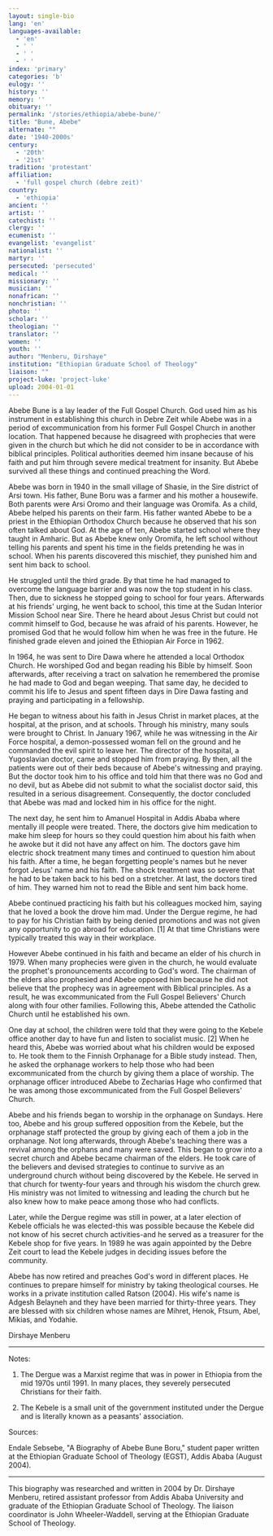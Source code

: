 ```yaml
---
layout: single-bio
lang: 'en'
languages-available:
  - 'en'
  - ' '
  - ' '
  - ' '
index: 'primary'
categories: 'b'
eulogy: ''
history: ''
memory: ''
obituary: ''
permalink: '/stories/ethiopia/abebe-bune/'
title: "Bune, Abebe"
alternate: ""
date: '1940-2000s'
century:
  - '20th'
  - '21st'
tradition: 'protestant'
affiliation:
  - 'full gospel church (debre zeit)'
country:
  - 'ethiopia'
ancient: ''
artist: ''
catechist: ''
clergy: ''
ecumenist: ''
evangelist: 'evangelist'
nationalist: ''
martyr: ''
persecuted: 'persecuted'
medical: ''
missionary: ''
musician: ''
nonafrican: ''
nonchristian: ''
photo: ''
scholar: ''
theologian: ''
translator: ''
women: ''
youth: ''
author: "Menberu, Dirshaye"
institution: "Ethiopian Graduate School of Theology"
liaison: ""
project-luke: 'project-luke'
upload: 2004-01-01
---
```




Abebe Bune is a lay leader of the Full Gospel Church. God used him as his instrument in establishing this church in Debre Zeit while Abebe was in a period of excommunication from his former Full Gospel Church in another location. That happened because he disagreed with prophecies that were given in the church but which he did not consider to be in accordance with biblical principles. Political authorities deemed him insane because of his faith and put him through severe medical treatment for insanity. But Abebe survived all these things and continued preaching the Word.

Abebe was born in 1940 in the small village of Shasie, in the Sire district of Arsi town. His father, Bune Boru was a farmer and his mother a housewife. Both parents were Arsi Oromo and their language was Oromifa. As a child, Abebe helped his parents on their farm. His father wanted Abebe to be a priest in the Ethiopian Orthodox Church because he observed that his son often talked about God. At the age of ten, Abebe started school where they taught in Amharic. But as Abebe knew only Oromifa, he left school without telling his parents and spent his time in the fields pretending he was in school. When his parents discovered this mischief, they punished him and sent him back to school.

He struggled until the third grade. By that time he had managed to overcome the language barrier and was now the top student in his class. Then, due to sickness he stopped going to school for four years. Afterwards at his friends' urging, he went back to school, this time at the Sudan Interior Mission School near Sire. There he heard about Jesus Christ but could not commit himself to God, because he was afraid of his parents. However, he promised God that he would follow him when he was free in the future. He finished grade eleven and joined the Ethiopian Air Force in 1962.

In 1964, he was sent to Dire Dawa where he attended a local Orthodox Church. He worshiped God and began reading his Bible by himself. Soon afterwards, after receiving a tract on salvation he remembered the promise he had made to God and began weeping. That same day, he decided to commit his life to Jesus and spent fifteen days in Dire Dawa fasting and praying and participating in a fellowship.

He began to witness about his faith in Jesus Christ in market places, at the hospital, at the prison, and at schools. Through his ministry, many souls were brought to Christ. In January 1967, while he was witnessing in the Air Force hospital, a demon-possessed woman fell on the ground and he commanded the evil spirit to leave her. The director of the hospital, a Yugoslavian doctor, came and stopped him from praying. By then, all the patients were out of their beds because of Abebe's witnessing and praying. But the doctor took him to his office and told him that there was no God and no devil, but as Abebe did not submit to what the socialist doctor said, this resulted in a serious disagreement. Consequently, the doctor concluded that Abebe was mad and locked him in his office for the night.

The next day, he sent him to Amanuel Hospital in Addis Ababa where mentally ill people were treated. There, the doctors give him medication to make him sleep for hours so they could question him about his faith when he awoke but it did not have any affect on him. The doctors gave him electric shock treatment many times and continued to question him about his faith. After a time, he began forgetting people's names but he never forgot Jesus' name and his faith. The shock treatment was so severe that he had to be taken back to his bed on a stretcher. At last, the doctors tired of him. They warned him not to read the Bible and sent him back home.

Abebe continued practicing his faith but his colleagues mocked him, saying that he loved a book the drove him mad. Under the Dergue regime, he had to pay for his Christian faith by being denied promotions and was not given any opportunity to go abroad for education. [1] At that time Christians were typically treated this way in their workplace.

However Abebe continued in his faith and became an elder of his church in 1979. When many prophecies were given in the church, he would evaluate the prophet's pronouncements according to God's word. The chairman of the elders also prophesied and Abebe opposed him because he did not believe that the prophecy was in agreement with Biblical principles. As a result, he was excommunicated from the Full Gospel Believers' Church along with four other families. Following this, Abebe attended the Catholic Church until he established his own.

One day at school, the children were told that they were going to the Kebele office another day to have fun and listen to socialist music. [2] When he heard this, Abebe was worried about what his children would be exposed to. He took them to the Finnish Orphanage for a Bible study instead. Then, he asked the orphanage workers to help those who had been excommunicated from the church by giving them a place of worship. The orphanage officer introduced Abebe to Zecharias Hage who confirmed that he was among those excommunicated from the Full Gospel Believers' Church.

Abebe and his friends began to worship in the orphanage on Sundays. Here too, Abebe and his group suffered opposition from the Kebele, but the orphanage staff protected the group by giving each of them a job in the orphanage. Not long afterwards, through Abebe's teaching there was a revival among the orphans and many were saved. This began to grow into a secret church and Abebe became chairman of the elders. He took care of the believers and devised strategies to continue to survive as an underground church without being discovered by the Kebele. He served in that church for twenty-four years and through his wisdom the church grew. His ministry was not limited to witnessing and leading the church but he also knew how to make peace among those who had conflicts.

Later, while the Dergue regime was still in power, at a later election of Kebele officials he was elected-this was possible because the Kebele did not know of his secret church activities-and he served as a treasurer for the Kebele shop for five years.  In 1989 he was again appointed by the Debre Zeit court to lead the Kebele judges in deciding issues before the community.

Abebe has now retired and preaches God's word in different places. He continues to prepare himself for ministry by taking theological courses. He works in a private institution called Ratson (2004). His wife's name is Adgesh Belayneh and they have been married for thirty-three years. They are blessed with six children whose names are Mihret, Henok, Ftsum, Abel, Mikias, and Yodahie.

Dirshaye Menberu

---

Notes:

1. The Dergue was a Marxist regime that was in power in Ethiopia from the mid 1970s until 1991. In many places, they severely persecuted Christians for their faith.

2. The Kebele is a small unit of the government instituted under the Dergue and is literally known as a peasants' association.

Sources:

Endale Sebsebe, "A Biography of Abebe Bune Boru," student paper written at the Ethiopian Graduate School of Theology (EGST), Addis Ababa (August 2004).

---

This biography was researched and written in 2004 by Dr. Dirshaye Menberu, retired assistant professor from Addis Ababa University and graduate of the Ethiopian Graduate School of Theology. The liaison coordinator is John Wheeler-Waddell, serving at the Ethiopian Graduate School of Theology.
